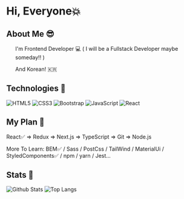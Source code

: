 <h1>Hi, Everyone💥</h1>

## About Me 😎
<ul>
  <p>I'm Frontend Developer 💻 ( I will be a Fullstack Developer maybe someday!! )<p>
  <p>And Korean! 🇰🇷<p>
</ul>

## Technologies 🚀
![HTML5](https://img.shields.io/badge/-HTML5-E34F26?style=flat-square&logo=html5&logoColor=white)
![CSS3](https://img.shields.io/badge/-CSS3-1572B6?style=flat-square&logo=css3)
![Bootstrap](https://img.shields.io/badge/-Bootstrap-563D7C?style=flat-square&logo=bootstrap)
![JavaScript](https://img.shields.io/badge/-JavaScript-black?style=flat-square&logo=javascript)
![React](https://img.shields.io/badge/-React-black?style=flat-square&logo=react)
<!-- ![TypeScript](https://img.shields.io/badge/-TypeScript-007ACC?style=flat-square&logo=typescript) -->

## My Plan 🌟
 <p>React✅ => Redux => Next.js => TypeScript => Git => Node.js </p>
 <p>More To Learn: BEM✅ / Sass / PostCss / TailWind / MaterialUi / StyledComponents✅ / npm / yarn / Jest...</p>


## Stats 👀

![Github Stats](https://github-readme-stats.vercel.app/api?username=Luckkk1&count_private=true&show_icons=true&include_all_commits=true)
![Top Langs](https://github-readme-stats.vercel.app/api/top-langs/?username=Luckkk1&hide=TeX&layout=compact)




<!--
**Luckkk1/Luckkk1** is a ✨ _special_ ✨ repository because its `README.md` (this file) appears on your GitHub profile.

Here are some ideas to get you started:

- 🔭 I’m currently working on ...
- 🌱 I’m currently learning ...
- 👯 I’m looking to collaborate on ...
- 🤔 I’m looking for help with ...
- 💬 Ask me about ...
- 📫 How to reach me: ...
- 😄 Pronouns: ...
- ⚡ Fun fact: ...
-->


